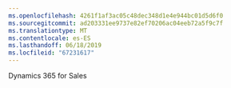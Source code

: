 ```yaml
---
ms.openlocfilehash: 4261f1af3ac05c48dec348d1e4e944bc01d5d6f0
ms.sourcegitcommit: ad203331ee9737e82ef70206ac04eeb72a5f9c7f
ms.translationtype: MT
ms.contentlocale: es-ES
ms.lasthandoff: 06/18/2019
ms.locfileid: "67231617"
---
```

Dynamics 365 for Sales
